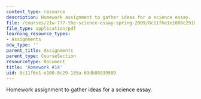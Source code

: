 ```yaml
---
content_type: resource
description: Homework assignment to gather ideas for a science essay.
file: /courses/21w-777-the-science-essay-spring-2009/8c11f6e1e1008c29185a69db80939589_MIT21W_777s09_assn12_hw14.pdf
file_type: application/pdf
learning_resource_types:
- Assignments
ocw_type: ''
parent_title: Assignments
parent_type: CourseSection
resourcetype: Document
title: 'Homework #14'
uid: 8c11f6e1-e100-8c29-185a-69db80939589
---
```

Homework assignment to gather ideas for a science essay.

